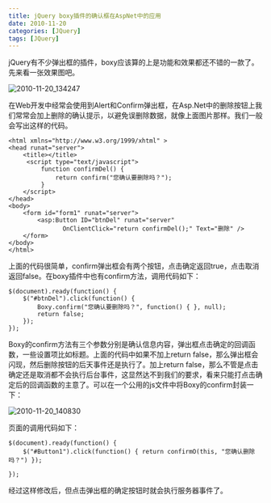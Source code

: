 ```yaml
---
title: jQuery boxy插件的确认框在AspNet中的应用
date: 2010-11-20
categories: [JQuery]
tags: [JQuery]
---
```


jQuery有不少弹出框的插件，boxy应该算的上是功能和效果都还不错的一款了。先来看一张效果图吧。

![2010-11-20_134247](http://fwhyy.com/img/post/2010-11-20_134247.png)

在Web开发中经常会使用到Alert和Confirm弹出框，在Asp.Net中的删除按钮上我们常常会加上删除的确认提示，以避免误删除数据，就像上面图片那样。我们一般会写出这样的代码。

```
<html xmlns="http://www.w3.org/1999/xhtml" >
<head runat="server">
    <title></title>
     <script type="text/javascript">
         function confirmDel() {
             return confirm("您确认要删除吗？");
         }
    </script>
</head>
<body>
    <form id="form1" runat="server">
        <asp:Button ID="btnDel" runat="server" 
               OnClientClick="return confirmDel();" Text="删除" />
    </form>
</body>
</html>
```

上面的代码很简单，confirm弹出框会有两个按钮，点击确定返回true，点击取消返回false。在boxy插件中也有confirm方法，调用代码如下：

```
$(document).ready(function() {
    $("#btnDel").click(function() {
        Boxy.confirm("您确认要删除吗？", function() { }, null);
        return false;
    });
});
```

Boxy的confirm方法有三个参数分别是确认信息内容，弹出框点击确定的回调函数，一些设置项比如标题。上面的代码中如果不加上return false，那么弹出框会闪现，然后删除按钮的后天事件还是执行了。加上return false，那么不管是点击确定还是取消都不会执行后台事件，这显然达不到我们的要求，看来只能打点击确定后的回调函数的主意了。可以在一个公用的js文件中将Boxy的confirm封装一下：

![2010-11-20_140830](http://fwhyy.com/img/post/2010-11-20_140830.png)

页面的调用代码如下：

```
$(document).ready(function() {
    $("#Button1").click(function() { return confirmO(this, "您确认删除吗？") });

});
```

经过这样修改后，但点击弹出框的确定按钮时就会执行服务器事件了。

